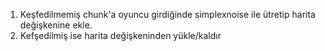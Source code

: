 1. Keşfedilmemiş chunk'a oyuncu girdiğinde simplexnoise ile ütretip harita değişkenine ekle.
2. Kefşedilmiş ise harita değişkeninden yükle/kaldır

